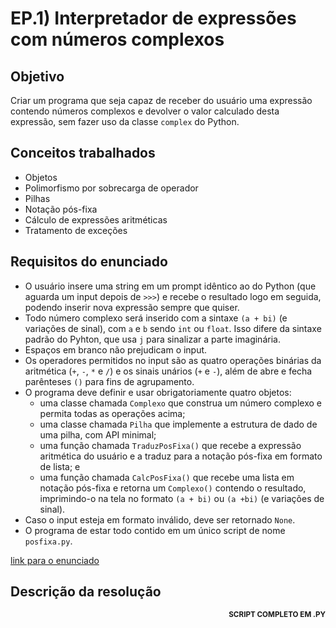 # EP.1) Interpretador de expressões com números complexos


## Objetivo

Criar um programa que seja capaz de receber do usuário uma expressão contendo números complexos e devolver o valor calculado desta expressão, sem fazer uso da classe ```complex``` do Python.

## Conceitos trabalhados

* Objetos
* Polimorfismo por sobrecarga de operador
* Pilhas
* Notação pós-fixa
* Cálculo de expressões aritméticas
* Tratamento de exceções

## Requisitos do enunciado

* O usuário insere uma string em um prompt idêntico ao do Python (que aguarda um input depois de ```>>>```) e recebe o resultado logo em seguida, podendo inserir nova expressão sempre que quiser.
* Todo número complexo será inserido com a sintaxe ```(a + bi)``` (e variações de sinal), com ```a``` e ```b``` sendo ```int``` ou ```float```. Isso difere da sintaxe padrão do Pyhton, que usa ```j``` para sinalizar a parte imaginária.
* Espaços em branco não prejudicam o input.
* Os operadores permitidos no input são as quatro operações binárias da aritmética (```+```, ```-```, ```*``` e ```/```) e os sinais unários (```+``` e ```-```), além de abre e fecha parênteses ```()``` para fins de agrupamento.
* O programa deve definir e usar obrigatoriamente quatro objetos:
    - uma classe chamada ```Complexo``` que construa um número complexo e permita todas as operações acima; 
    - uma classe chamada ```Pilha``` que implemente a estrutura de dado de uma pilha, com API minimal;
    - uma função chamada ```TraduzPosFixa()``` que recebe a expressão aritmética do usuário e a traduz para a notação pós-fixa em formato de lista; e
    - uma função chamada ```CalcPosFixa()``` que recebe uma lista em notação pós-fixa e retorna um ```Complexo()``` contendo o resultado, imprimindo-o na tela no formato ```(a + bi)``` ou ```(a +bi)``` (e variações de sinal).
* Caso o input esteja em formato inválido, deve ser retornado ```None```.
* O programa de estar todo contido em um único script de nome ```posfixa.py```.

[link para o enunciado](enunciado.pdf)

## Descrição da resolução

<div align="right" style="font-size: smaller;"><a ref="posfixa.py"><b>SCRIPT COMPLETO EM .PY</b></a></div>
<p></p>